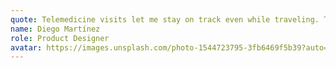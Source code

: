 ```yaml
---
quote: Telemedicine visits let me stay on track even while traveling. They follow up after every session, which gives me peace of mind.
name: Diego Martínez
role: Product Designer
avatar: https://images.unsplash.com/photo-1544723795-3fb6469f5b39?auto=format&fit=crop&w=300&q=80
---
```

